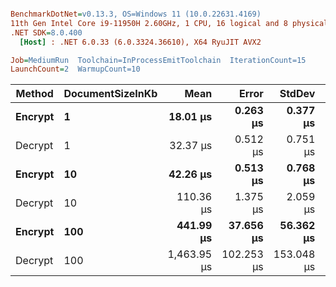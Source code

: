 ``` ini

BenchmarkDotNet=v0.13.3, OS=Windows 11 (10.0.22631.4169)
11th Gen Intel Core i9-11950H 2.60GHz, 1 CPU, 16 logical and 8 physical cores
.NET SDK=8.0.400
  [Host] : .NET 6.0.33 (6.0.3324.36610), X64 RyuJIT AVX2

Job=MediumRun  Toolchain=InProcessEmitToolchain  IterationCount=15  
LaunchCount=2  WarmupCount=10  

```
|  Method | DocumentSizeInKb |        Mean |      Error |     StdDev |      Median |     Gen0 |    Gen1 |    Gen2 |  Allocated |
|-------- |----------------- |------------:|-----------:|-----------:|------------:|---------:|--------:|--------:|-----------:|
| **Encrypt** |                **1** |    **18.01 μs** |   **0.263 μs** |   **0.377 μs** |    **18.15 μs** |   **1.8616** |  **1.8616** |       **-** |   **22.85 KB** |
| Decrypt |                1 |    32.37 μs |   0.512 μs |   0.751 μs |    32.37 μs |   3.1738 |  0.7935 |       - |   39.53 KB |
| **Encrypt** |               **10** |    **42.26 μs** |   **0.513 μs** |   **0.768 μs** |    **42.44 μs** |   **8.3618** |  **1.2207** |       **-** |  **103.36 KB** |
| Decrypt |               10 |   110.36 μs |   1.375 μs |   2.059 μs |   111.42 μs |  12.4512 |  1.5869 |       - |   152.8 KB |
| **Encrypt** |              **100** |   **441.99 μs** |  **37.656 μs** |  **56.362 μs** |   **456.53 μs** |  **41.5039** | **39.0625** | **38.5742** |  **943.11 KB** |
| Decrypt |              100 | 1,463.95 μs | 102.253 μs | 153.048 μs | 1,459.58 μs | 136.7188 | 97.6563 | 80.0781 | 1229.89 KB |
